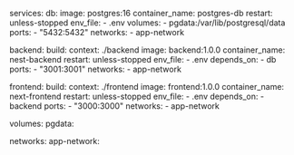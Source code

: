 services:
  db:
    image: postgres:16
    container_name: postgres-db
    restart: unless-stopped
    env_file:
      - .env
    volumes:
      - pgdata:/var/lib/postgresql/data
    ports:
      - "5432:5432"
    networks:
      - app-network

  backend:
    build:
      context: ./backend
    image: backend:1.0.0
    container_name: nest-backend
    restart: unless-stopped
    env_file:
      - .env
    depends_on:
      - db
    ports:
      - "3001:3001"
    networks:
      - app-network

  frontend:
    build:
      context: ./frontend
    image: frontend:1.0.0
    container_name: next-frontend
    restart: unless-stopped
    env_file:
      - .env
    depends_on:
      - backend
    ports:
      - "3000:3000"
    networks:
      - app-network

volumes:
  pgdata:

networks:
  app-network:
